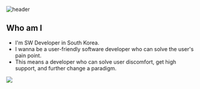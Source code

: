 ![header](https://capsule-render.vercel.app/api?type=waving&color=auto&height=300&section=header&text=console.log(jeil.getTIL())&fontSize=50)

## Who am I

- I'm SW Developer in South Korea.
- I wanna be a user-friendly software developer who can solve the user's pain point.
- This means a developer who can solve user discomfort, get high support, and further change a paradigm.

<img src="https://img.shields.io/badge/Android-3DDC84?style=flat-square&logo=Android&logoColor=white"/>
